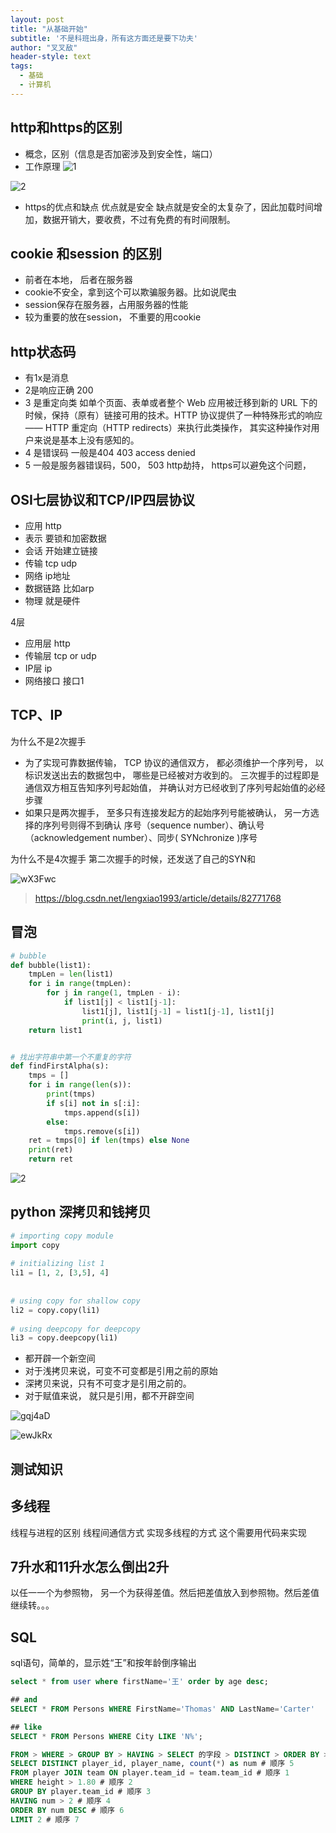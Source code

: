 ```yaml
---
layout: post
title: "从基础开始"
subtitle: '不是科班出身，所有这方面还是要下功夫'
author: "叉叉敌"
header-style: text
tags:
  - 基础
  - 计算机
---
```


## http和https的区别

- 概念，区别（信息是否加密涉及到安全性，端口）
- 工作原理
![1](https://gitee.com/chasays/mdPic/raw/master/uPic/m310cl.png)

![2](https://gitee.com/chasays/mdPic/raw/master/uPic/mbIsT2.png)

- https的优点和缺点
优点就是安全
缺点就是安全的太复杂了，因此加载时间增加，数据开销大，要收费，不过有免费的有时间限制。

## cookie 和session 的区别
- 前者在本地， 后者在服务器
- cookie不安全，拿到这个可以欺骗服务器。比如说爬虫
- session保存在服务器，占用服务器的性能
- 较为重要的放在session， 不重要的用cookie

## http状态码
- 有1x是消息
- 2是响应正确 200
- 3 是重定向类 如单个页面、表单或者整个 Web 应用被迁移到新的 URL 下的时候，保持（原有）链接可用的技术。HTTP 协议提供了一种特殊形式的响应—— HTTP 重定向（HTTP redirects）来执行此类操作， 其实这种操作对用户来说是基本上没有感知的。
- 4 是错误码 一般是404 403 access denied
- 5 一般是服务器错误码，500， 503
http劫持， https可以避免这个问题，

## OSI七层协议和TCP/IP四层协议
- 应用  http
- 表示 要锁和加密数据
- 会话 开始建立链接
- 传输 tcp udp
- 网络 ip地址
- 数据链路 比如arp
- 物理  就是硬件

4层
- 应用层  http
- 传输层 tcp or udp
- IP层 ip
- 网络接口 接口1

## TCP、IP
为什么不是2次握手

- 为了实现可靠数据传输， TCP 协议的通信双方， 都必须维护一个序列号， 以标识发送出去的数据包中， 哪些是已经被对方收到的。 三次握手的过程即是通信双方相互告知序列号起始值， 并确认对方已经收到了序列号起始值的必经步骤
- 如果只是两次握手， 至多只有连接发起方的起始序列号能被确认， 另一方选择的序列号则得不到确认
序号（sequence number）、确认号（acknowledgement number）、同步( SYNchronize )序号

为什么不是4次握手
第二次握手的时候，还发送了自己的SYN和

![wX3Fwc](https://gitee.com/chasays/mdPic/raw/master/uPic/wX3Fwc.png)

>https://blog.csdn.net/lengxiao1993/article/details/82771768





## 冒泡

```py
# bubble
def bubble(list1):
    tmpLen = len(list1)
    for i in range(tmpLen):
        for j in range(1, tmpLen - i):
            if list1[j] < list1[j-1]:
                list1[j], list1[j-1] = list1[j-1], list1[j]
                print(i, j, list1)
    return list1


# 找出字符串中第一个不重复的字符
def findFirstAlpha(s):
    tmps = []
    for i in range(len(s)):
        print(tmps)
        if s[i] not in s[:i]:
            tmps.append(s[i])
        else:
            tmps.remove(s[i])
    ret = tmps[0] if len(tmps) else None
    print(ret)
    return ret
```
![2](https://gitee.com/chasays/mdPic/raw/master/uPic/rDlc82.png)

## python 深拷贝和钱拷贝
```py
# importing copy module 
import copy 
  
# initializing list 1  
li1 = [1, 2, [3,5], 4] 
  
  
# using copy for shallow copy   
li2 = copy.copy(li1)  
  
# using deepcopy for deepcopy   
li3 = copy.deepcopy(li1)  
```
- 都开辟一个新空间
- 对于浅拷贝来说，可变不可变都是引用之前的原始
- 深拷贝来说，只有不可变才是引用之前的。
- 对于赋值来说， 就只是引用，都不开辟空间

![gqj4aD](https://gitee.com/chasays/mdPic/raw/master/uPic/gqj4aD.png)

![ewJkRx](https://gitee.com/chasays/mdPic/raw/master/uPic/ewJkRx.png)


## 测试知识



## 多线程
线程与进程的区别
线程间通信方式
实现多线程的方式
这个需要用代码来实现

## 7升水和11升水怎么倒出2升
以任一一个为参照物， 另一个为获得差值。然后把差值放入到参照物。然后差值继续转。。。

## SQL

sql语句，简单的，显示姓“王”和按年龄倒序输出
```sql
select * from user where firstName='王' order by age desc;

## and
SELECT * FROM Persons WHERE FirstName='Thomas' AND LastName='Carter'

## like 
SELECT * FROM Persons WHERE City LIKE 'N%';

FROM > WHERE > GROUP BY > HAVING > SELECT 的字段 > DISTINCT > ORDER BY > LIMIT;
SELECT DISTINCT player_id, player_name, count(*) as num # 顺序 5
FROM player JOIN team ON player.team_id = team.team_id # 顺序 1
WHERE height > 1.80 # 顺序 2
GROUP BY player.team_id # 顺序 3
HAVING num > 2 # 顺序 4
ORDER BY num DESC # 顺序 6
LIMIT 2 # 顺序 7
```